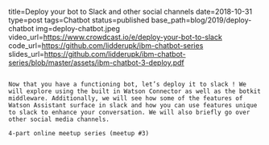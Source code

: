title=Deploy your bot to Slack and other social channels
date=2018-10-31
type=post
tags=Chatbot
status=published
base_path=blog/2019/deploy-chatbot
img=deploy-chatbot.jpeg
video_url=https://www.crowdcast.io/e/deploy-your-bot-to-slack
code_url=https://github.com/lidderupk/ibm-chatbot-series
slides_url=https://github.com/lidderupk/ibm-chatbot-series/blob/master/assets/ibm-chatbot-3-deploy.pdf
~~~~~~

Now that you have a functioning bot, let’s deploy it to slack ! We will explore using the built in Watson Connector as well as the botkit middleware. Additionally, we will see how some of the features of Watson Assistant surface in slack and how you can use features unique to slack to enhance your conversation. We will also briefly go over other social media channels.

4-part online meetup series (meetup #3)